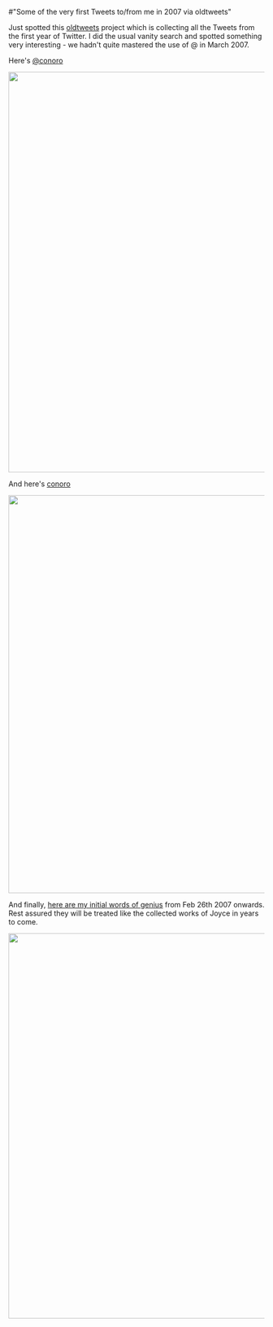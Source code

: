 #"Some of the very first Tweets to/from me in 2007 via oldtweets"

Just spotted this <a href="http://laughingmeme.org/2012/07/10/oldtweets/">oldtweets</a> project which is collecting all the Tweets from the first year of Twitter. I did the usual vanity search and spotted something very interesting - we hadn't quite mastered the use of @ in March 2007.

Here's <a href="http://kellan.io/oldtweets?q=%40conoro&amp;search=Search">@conoro</a>

<a href="http://kellan.io/oldtweets?q=%40conoro&amp;search=Search"><img class="alignnone size-full wp-image-793" title="twitteryear01_01" src="http://conoroneill.net/wp-content/uploads/2012/07/twitteryear01_01.png" alt="" width="645" height="788" /></a>

And here's <a href="http://kellan.io/oldtweets?q=conoro&amp;search=Search">conoro</a>

<a href="http://kellan.io/oldtweets?q=conoro&amp;search=Search"><img class="alignnone size-full wp-image-794" title="twitteryear01_02" src="http://conoroneill.net/wp-content/uploads/2012/07/twitteryear01_02.png" alt="" width="655" height="783" /></a>

And finally, <a href="http://kellan.io/oldtweets?q=userid%3Aconoro&amp;search=Search">here are my initial words of genius</a> from Feb 26th 2007 onwards. Rest assured they will be treated like the collected works of Joyce in years to come.

<a href="http://kellan.io/oldtweets?q=userid%3Aconoro&amp;search=Search"><img class="alignnone size-full wp-image-795" title="twitteryear01_03" src="http://conoroneill.net/wp-content/uploads/2012/07/twitteryear01_03.png" alt="" width="663" height="758" /></a>